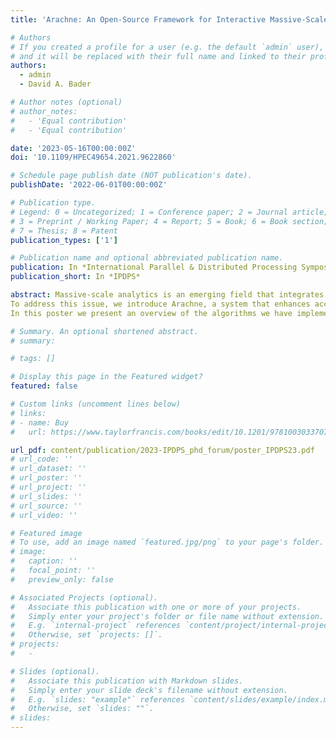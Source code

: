 ```yaml
---
title: 'Arachne: An Open-Source Framework for Interactive Massive-Scale Graph Analytics'

# Authors
# If you created a profile for a user (e.g. the default `admin` user), write the username (folder name) here
# and it will be replaced with their full name and linked to their profile.
authors:
  - admin
  - David A. Bader

# Author notes (optional)
# author_notes:
#   - 'Equal contribution'
#   - 'Equal contribution'

date: '2023-05-16T00:00:00Z'
doi: '10.1109/HPEC49654.2021.9622860'

# Schedule page publish date (NOT publication's date).
publishDate: '2022-06-01T00:00:00Z'

# Publication type.
# Legend: 0 = Uncategorized; 1 = Conference paper; 2 = Journal article;
# 3 = Preprint / Working Paper; 4 = Report; 5 = Book; 6 = Book section;
# 7 = Thesis; 8 = Patent
publication_types: ['1']

# Publication name and optional abbreviated publication name.
publication: In *International Parallel & Distributed Processing Symposium*
publication_short: In *IPDPS*

abstract: Massive-scale analytics is an emerging field that integrates the power of high-performance computing and mathematical modeling to extract key insights and information from data sets that can be as large as petabytes and beyond. Productivity in massive-scale analytics entails quick interpretation of results through easy-to-use systems, while also adhering to design principles that combine high-performance computing and user-friendly simplicity. However, data scientists often encounter challenges, especially with graph analytics, which require the analysis of complex data from various domains, such as the natural and social sciences.
To address this issue, we introduce Arachne, a system that enhances accessibility and usability in massive-scale graph analytics. Arachne offers novel algorithms and implementations of graph kernels for efficient data analysis, such as connected components, breadth-first search, triangle counting, k-truss, among others. The algorithms are integrated into a backend server written in Chapel and can be accessed through a Python application programming interface (API). Arachne delivers high performance in the shared-memory versions of its algorithms, and we have assessed its capabilities with the Friendster social network that is comprised of 1,806,067,135 edges and 65,608,366 vertices. Arachne's backend server is compatible with Linux supercomputers, is easy to set up, and can be utilized through either Python scripts or Jupyter notebooks, which makes it a desirable tool for data scientists who have access to highly performing Linux compute clusters. 
In this poster we present an overview of the algorithms we have implemented into Arachne and, if applicable, the algorithmic novelties introduced for each of them. We provide results in the format of execution times and discuss the much-needed improvements in communication overheads for our implementations. Further, we discuss improvements to our graph data structure to store extra information such as node labels, edge relationships, and node and edge properties. Arachne is built as an extension to Arkouda and allows for graphs to be generated from Arkouda dataframes. The open-source code for Arachne can be found at https://github.com/Bears-R-Us/arkouda-njit. 

# Summary. An optional shortened abstract.
# summary:

# tags: []

# Display this page in the Featured widget?
featured: false

# Custom links (uncomment lines below)
# links:
# - name: Buy
#   url: https://www.taylorfrancis.com/books/edit/10.1201/9781003033707/massive-graph-analytics-david-bader

url_pdf: content/publication/2023-IPDPS_phd_forum/poster_IPDPS23.pdf
# url_code: ''
# url_dataset: ''
# url_poster: ''
# url_project: ''
# url_slides: ''
# url_source: ''
# url_video: ''

# Featured image
# To use, add an image named `featured.jpg/png` to your page's folder.
# image:
#   caption: ''
#   focal_point: ''
#   preview_only: false

# Associated Projects (optional).
#   Associate this publication with one or more of your projects.
#   Simply enter your project's folder or file name without extension.
#   E.g. `internal-project` references `content/project/internal-project/index.md`.
#   Otherwise, set `projects: []`.
# projects:
#   -

# Slides (optional).
#   Associate this publication with Markdown slides.
#   Simply enter your slide deck's filename without extension.
#   E.g. `slides: "example"` references `content/slides/example/index.md`.
#   Otherwise, set `slides: ""`.
# slides:
---
```


<!-- {{% callout note %}}
Click the _Cite_ button above to demo the feature to enable visitors to import publication metadata into their reference management software.
{{% /callout %}}

{{% callout note %}}
Create your slides in Markdown - click the _Slides_ button to check out the example.
{{% /callout %}}

Supplementary notes can be added here, including [code, math, and images](https://wowchemy.com/docs/writing-markdown-latex/). -->
